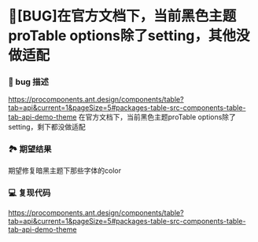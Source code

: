 # 🐛[BUG]在官方文档下，当前黑色主题proTable options除了setting，其他没做适配

### 🐛 bug 描述

https://procomponents.ant.design/components/table?tab=api&current=1&pageSize=5#packages-table-src-components-table-tab-api-demo-theme
在官方文档下，当前黑色主题proTable options除了setting，剩下都没做适配

### 🏞 期望结果

期望修复暗黑主题下那些字体的color

### 💻 复现代码

https://procomponents.ant.design/components/table?tab=api&current=1&pageSize=5#packages-table-src-components-table-tab-api-demo-theme
